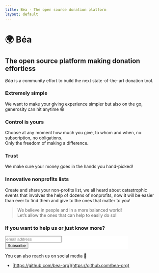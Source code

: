 ```yaml
---
title: Béa - The open source donation platform
layout: default
---
```


# 🌍 Béa

## The open source platform making donation effortless

*Béa* is a community effort to build the next state-of-the-art donation tool.

### Extremely simple

We want to make your giving experience simpler but also on the go, generosity can hit anytime 😀

### Control is yours

Choose at any moment how much you give, to whom and when, no subscription, no obligations.  
Only the freedom of making a difference.

### Trust

We make sure your money goes in the hands you hand-picked!

### Innovative nonprofits lists

Create and share your non-profits list, we all heard about catastrophic events that involves the help of dozens of nonprofits, now it will be easier than ever to find them and give to the ones that matter to you!

> We believe in people and in a more balanced world!  
Let’s allow the ones that can help to easily do so!

### If you want to help us or just know more?

<!-- Begin Mailchimp Signup Form --> <link href="//cdn-images.mailchimp.com/embedcode/slim-10_7.css" rel="stylesheet" type="text/css"> <style type="text/css"> #mc_embed_signup{background:#fff; clear:left; font:14px Helvetica,Arial,sans-serif;  width:400px; max-width:100%} /* Add your own Mailchimp form style overrides in your site stylesheet or in this style block. We recommend moving this block and the preceding CSS link to the HEAD of your HTML file. */ </style> <div id="mc_embed_signup"> <form action="https://gives.us8.list-manage.com/subscribe/post?u=9478a676a23e73e9922afc992&amp;id=9e77fea305" method="post" id="mc-embedded-subscribe-form" name="mc-embedded-subscribe-form" class="validate" target="_blank" novalidate> <div id="mc_embed_signup_scroll"> <input type="email" value="" name="EMAIL" class="email" id="mce-EMAIL" placeholder="email address" required> <!-- real people should not fill this in and expect good things - do not remove this or risk form bot signups--> <div style="position: absolute; left: -5000px;" aria-hidden="true"><input type="text" name="b_9478a676a23e73e9922afc992_9e77fea305" tabindex="-1" value=""></div> <div class="clear"><input type="submit" value="Subscribe" name="subscribe" id="mc-embedded-subscribe" class="button"></div> </div> </form> </div> <!--End mc_embed_signup-->

You can also reach us on social media 💖
- [https://github.com/bea-org](https://github.com/bea-org)
